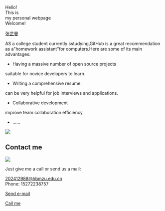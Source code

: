 Hello!  
This is  
my personal webpage  
Welcome!

[张芷曼](index.html#appointment)

AS a college student currently sstudying,GitHub is a great recommendation as a"homework assistant"for computers.Here are some of its main advantages:

- Having a massive number of open source projects

suitable for novice developers to learn.

- Writing a comprehensive resume

can be very helpful for job interviews and applications.

- Collaborative development

improve team collaboration efficiency.

- ......

![](https://s2.loli.net/2024/11/30/ZumPkhtxin7bWUL.jpg)

## Contact me

![](https://s2.loli.net/2024/11/30/VruAwg9Sa42nTZX.jpg)

Just give me a call or send us a mail:

202412988@hbmzu.edu.cn  
Phone: 15272238757

[Send e-mail](mailto:gardening@example.com)

[Call me](tel:55512345678)

